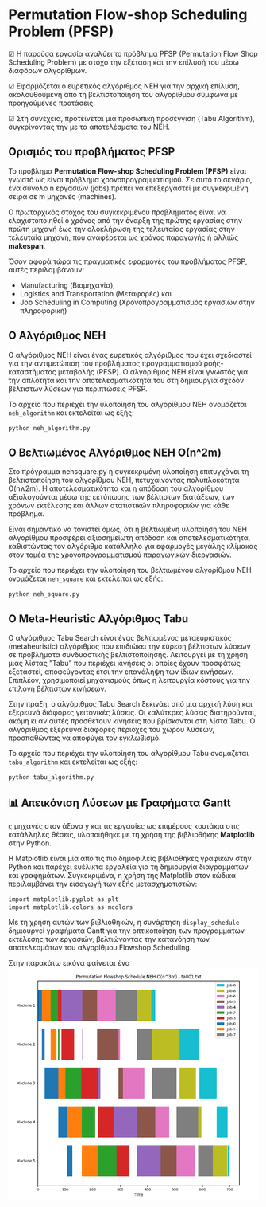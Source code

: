 # Permutation Flow-shop Scheduling Problem (PFSP)
☑ Η παρούσα εργασία αναλύει το πρόβλημα PFSP (Permutation Flow Shop Scheduling Problem)
με στόχο την εξέταση και την επίλυσή του μέσω διαφόρων αλγορίθμων.

☑ Εφαρμόζεται ο ευρετικός αλγόριθμος NEH για την αρχική επίλυση, ακολουθούμενη από τη
βελτιστοποίηση του αλγορίθμου σύμφωνα με προηγούμενες προτάσεις.

☑ Στη συνέχεια, προτείνεται μια προσωπική προσέγγιση (Tabu Algorithm), συγκρίνοντάς την με τα αποτελέσματα του NEH.

## Ορισμός του προβλήματος PFSP
Το πρόβλημα **Permutation Flow-shop Scheduling Problem (PFSP)** είναι γνωστό ως είναι πρόβλημα χρονοπρογραμματισμού. 
Σε αυτό το σενάριο, ένα σύνολο n εργασιών (jobs) πρέπει να επεξεργαστεί με συγκεκριμένη σειρά σε m μηχανές (machines). 

Ο πρωταρχικός στόχος του συγκεκριμένου προβλήματος είναι να ελαχιστοποιηθεί ο χρόνος από την έναρξη της πρώτης εργασίας στην πρώτη μηχανή 
έως την ολοκλήρωση της τελευταίας εργασίας στην τελευταία μηχανή, που αναφέρεται ως χρόνος παραγωγής ή αλλιώς **makespan**.

Όσον αφορά τώρα τις πραγματικές εφαρμογές του προβλήματος PFSP, αυτές περιλαμβάνουν:
* Manufacturing (Βιομηχανία), 
* Logistics and Transportation (Μεταφορές) και
* Job Scheduling in Computing (Χρονοπρογραμματισμός εργασιών στην πληροφορική)

## Ο Αλγόριθμος NEH
Ο αλγόριθμος NEH είναι ένας ευρετικός αλγόριθμος που έχει σχεδιαστεί για την
αντιμετώπιση του προβλήματος προγραμματισμού ροής-καταστήματος μεταβολής (PFSP).
Ο αλγόριθμος NEH είναι γνωστός για την απλότητα και την αποτελεσματικότητά
του στη δημιουργία σχεδόν βέλτιστων λύσεων για περιπτώσεις PFSP.

Το αρχείο που περιέχει την υλοποίηση του αλγορίθμου NEH ονομάζεται `neh_algorithm` και εκτελείται ως εξής:
```
python neh_algorithm.py
```
## Ο Βελτιωμένος Αλγόριθμος NEH Ο(n^2m) 
Στο πρόγραμμα nehsquare.py η συγκεκριμένη υλοποίηση επιτυγχάνει τη βελτιστοποίηση του αλγορίθμου NEH, πετυχαίνοντας πολυπλοκότητα O(n∧2m). 
Η αποτελεσματικότητα και η απόδοση του αλγορίθμου αξιολογούνται μέσω της εκτύπωσης των βέλτιστων διατάξεων, 
των χρόνων εκτέλεσης και άλλων στατιστικών πληροφοριών για κάθε πρόβλημα.

Είναι σημαντικό να τονιστεί όμως, ότι η βελτιωμένη υλοποίηση του NEH αλγορίθμου
προσφέρει αξιοσημείωτη απόδοση και αποτελεσματικότητα, καθιστώντας τον αλγόριθμο
κατάλληλο για εφαρμογές μεγάλης κλίμακας στον τομέα της χρονοπρογραμματισμού παραγωγικών διεργασιών.

Το αρχείο που περιέχει την υλοποίηση του βελτιωμένου αλγορίθμου NEH ονομάζεται `neh_square` και εκτελείται ως εξής:
```
python neh_square.py
```
## Ο Meta-Heuristic Αλγόριθμος Tabu 
Ο αλγόριθμος Tabu Search είναι ένας βελτιωμένος μεταευριστικός (metaheuristic) αλγόριθμος που επιδιώκει την εύρεση
βέλτιστων λύσεων σε προβλήματα συνδυαστικής βελτιστοποίησης.
Λειτουργεί με τη χρήση μιας λίστας ”Tabu” που περιέχει κινήσεις οι οποίες έχουν προσφάτως εξεταστεί, αποφεύγοντας έτσι την επανάληψη των ίδιων κινήσεων.
Επιπλέον, χρησιμοποιεί μηχανισμούς όπως η λειτουργία κόστους για την επιλογή βέλτιστων κινήσεων.

Στην πράξη, ο αλγόριθμος Tabu Search ξεκινάει από μια αρχική λύση και εξερευνά διάφορες γειτονικές λύσεις. Οι καλύτερες λύσεις διατηρούνται, ακόμη κι αν αυτές προσθέτουν
κινήσεις που βρίσκονται στη λίστα Tabu. Ο αλγόριθμος εξερευνά διάφορες περιοχές του
χώρου λύσεων, προσπαθώντας να αποφύγει τον εγκλωβισμό.

Το αρχείο που περιέχει την υλοποίηση του αλγορίθμου Tabu ονομάζεται `tabu_algorithm` και εκτελείται ως εξής:
```
python tabu_algorithm.py
```
## 📊 Απεικόνιση Λύσεων με Γραφήματα Gantt


ς μηχανές στον άξονα y και τις εργασίες ως επιμέρους κουτάκια στις κατάλληλες θέσεις,
υλοποιήθηκε με τη χρήση της βιβλιοθήκης **Matplotlib** στην Python. 

Η Matplotlib είναι μία από τις πιο δημοφιλείς βιβλιοθήκες γραφικών στην Python και παρέχει ευέλικτα εργαλεία
για τη δημιουργία διαγραμμάτων και γραφημάτων. Συγκεκριμένα, η χρήση της Matplotlib
στον κώδικα περιλαμβάνει την εισαγωγή των εξής μετασχηματιστών:
```
import matplotlib.pyplot as plt
import matplotlib.colors as mcolors
```
Με τη χρήση αυτών των βιβλιοθηκών, η συνάρτηση `display_schedule` δημιουργεί
γραφήματα Gantt για την οπτικοποίηση των προγραμμάτων εκτέλεσης των εργασιών, βελτιώνοντας την κατανόηση των αποτελεσμάτων του αλγορίθμου Flowshop Scheduling.

Στην παρακάτω εικόνα φαίνεται ένα 
![picture alt](https://github.com/penyvinni/AADS_PFSP_170/blob/main/neh_run_ta001_gantt.png "NEH Algorithm for ta001.txt file")
